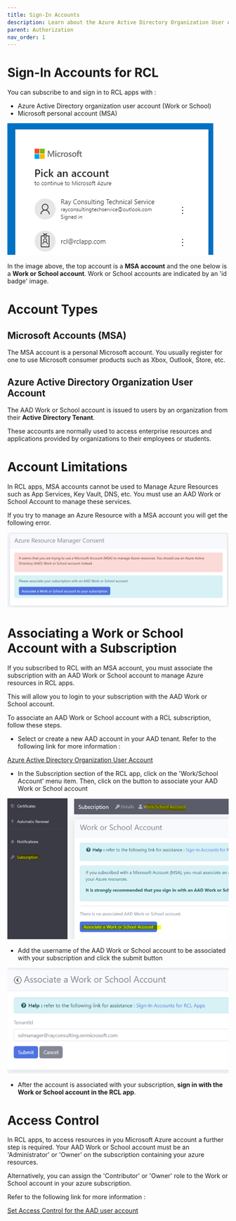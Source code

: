 ```yaml
---
title: Sign-In Accounts
description: Learn about the Azure Active Directory Organization User Account and Microsoft Personal Account used tp sign-in to RCL apps
parent: Authorization
nav_order: 1
---
```


# Sign-In Accounts for RCL

You can subscribe to and sign in to RCL apps with :

- Azure Active Directory organization user account (Work or School)
- Microsoft personal account (MSA)

![image](../images/authorization_signin/signin-account-types.png)

In the image above, the top account is a **MSA account** and the one below is a **Work or School account**. Work or School accounts are indicated by an 'id badge' image.

# Account Types

## Microsoft Accounts (MSA)

The MSA account is a personal Microsoft account. You usually register for one to use Microsoft consumer products such as Xbox, Outlook, Store, etc.

## Azure Active Directory Organization User Account

The AAD Work or School account is issued to users by an organization from their **Active Directory Tenant**. 

These accounts are normally used to access enterprise resources and applications provided by organizations to their employees or students.

# Account Limitations

In RCL apps, MSA accounts cannot be used to Manage Azure Resources such as App Services, Key Vault, DNS, etc. You must use an AAD Work or School Account to manage these services.

If you try to manage an Azure Resource with a MSA account you will get the following error.

![image](../images/authorization_signin/arm-consent-error.PNG)

# Associating a Work or School Account with a Subscription

If you subscribed to RCL with an MSA account, you must associate the subscription with an AAD Work or School account to manage Azure resources in RCL apps.

This will allow you to login to your subscription with the AAD Work or School account.

To associate an AAD Work or School account with a RCL subscription, follow these steps.

- Select or create a new AAD account in your AAD tenant. Refer to the following link for more information :

[Azure Active Directory Organization User Account](./aad-account-user)

- In the Subscription section of the RCL app, click on the 'Work/School Account' menu item. Then, click on the button to associate your AAD Work or School account

![image](../images/authorization_signin/signin-aad-associate-open.png)

- Add the username of the AAD Work or School account to be associated with your subscription and click the submit button

![image](../images/authorization_signin/signin-aad-associate.png)

- After the account is associated with your subscription, **sign in with the Work or School account in the RCL app**.

# Access Control

In RCL apps, to access resources in you Microsoft Azure account a further step is required. Your AAD Work or School account must be an 'Administrator' or 'Owner' on the subscription containing your azure resources. 

Alternatively, you can assign the 'Contributor' or 'Owner' role to the Work or School account in your azure subscription.

Refer to the following link for more information :

[Set Access Control for the AAD user account](./access-control-user)






